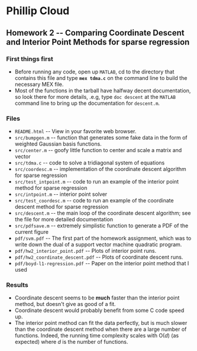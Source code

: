 # Phillip Cloud
## Homework 2 -- Comparing Coordinate Descent and Interior Point Methods for sparse regression

### First things first
* Before running any code, open up `MATLAB`, cd to the directory that contains this file and type **`mex tdma.c`** on the command line to build the necessary MEX file.
* Most of the functions in the tarball have halfway decent documentation, so look there for more details, .e.g, type `doc descent` at the `MATLAB` command line to bring up the documentation for `descent.m`.

### Files
* `README.html` -- View in your favorite web browser.
* `src/bumpgen.m` -- function that generates some fake data in the form of weighted Gaussian basis functions.
* `src/center.m` -- goofy little function to center and scale a matrix and vector
* `src/tdma.c` -- code to solve a tridiagonal system of equations
* `src/coordesc.m` -- implementation of the coordinate descent algorithm for sparse regression
* `src/test_intpoint.m` -- code to run an example of the interior point method for sparse regression
* `src/intpoint.m` -- interior point solver
* `src/test_coordesc.m` -- code to run an example of the coordinate descent method for sparse regression
* `src/descent.m` -- the main loop of the coordinate descent algorithm; see the file for more detailed documentation
* `src/pdfsave.m` -- extremely simplistic function to generate a PDF of the current figure
* `pdf/svm.pdf` -- The first part of the homework assignment, which was to write down the dual of a support vector machine quadratic program.
* `pdf/hw2_interior_point.pdf` -- Plots of interior point runs.
* `pdf/hw2_coordinate_descent.pdf` -- Plots of coordinate descent runs.
* `pdf/boyd-l1-regression.pdf` -- Paper on the interior point method that I used

### Results
* Coordinate descent seems to be **much** faster than the interior point method, but doesn't give as good of a fit.
* Coordinate descent would probably benefit from some C code speed up.
* The interior point method can fit the data perfectly, but is much slower than the coordinate descent method when there are a large number of functions. Indeed, the running time complexity scales with O(*d*) (as expected) where *d* is the number of functions.
